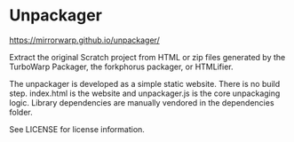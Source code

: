 # Unpackager

https://mirrorwarp.github.io/unpackager/

Extract the original Scratch project from HTML or zip files generated by the TurboWarp Packager, the forkphorus packager, or HTMLifier.

The unpackager is developed as a simple static website. There is no build step. index.html is the website and unpackager.js is the core unpackaging logic. Library dependencies are manually vendored in the dependencies folder.

See LICENSE for license information.
